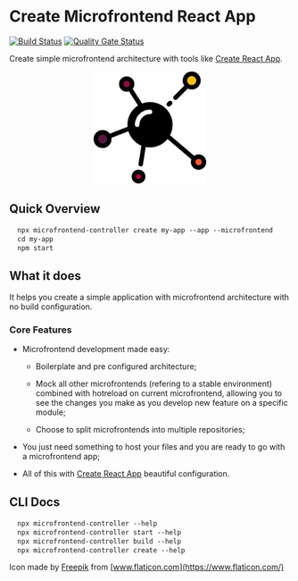# Create Microfrontend React App

[![Build Status](https://travis-ci.com/matheusmr13/create-microfrontend-react-app.svg?branch=master)](https://travis-ci.com/matheusmr13/create-microfrontend-react-app)
[![Quality Gate Status](https://sonarcloud.io/api/project_badges/measure?project=matheusmr13_create-microfrontend-react-app&metric=alert_status)](https://sonarcloud.io/dashboard?id=matheusmr13_create-microfrontend-react-app)

Create simple microfrontend architecture with tools like [Create React App](https://github.com/facebook/create-react-app).

<p align="center">
  <img src="icon.svg" width="40%">
</p>

## Quick Overview

  ```
    npx microfrontend-controller create my-app --app --microfrontend
    cd my-app
    npm start
  ```

## What it does

  It helps you create a simple application with microfrontend architecture with no build configuration.

  ### Core Features

  - Microfrontend development made easy:

    * Boilerplate and pre configured architecture;

    * Mock all other microfrontends (refering to a stable environment) combined with hotreload on current microfrontend, allowing you to see the changes you make as you develop new feature on a specific module;

    * Choose to split microfrontends into multiple repositories;

  - You just need something to host your files and you are ready to go with a microfrontend app;

  - All of this with [Create React App](https://github.com/facebook/create-react-app) beautiful configuration.


## CLI Docs

  ```
    npx microfrontend-controller --help
    npx microfrontend-controller start --help
    npx microfrontend-controller build --help
    npx microfrontend-controller create --help
  ```

Icon made by [Freepik](https://www.flaticon.com/authors/freepik) from [www.flaticon.com](https://www.flaticon.com/)
